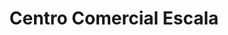 ---
title: "Centro Comercial Escala"
url: /puerta-parada/centro-comercial-escala-carretera-a-el-salvador-2/
shop: centro comercial
---